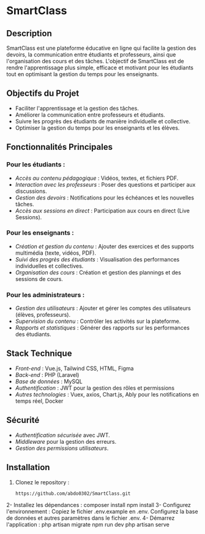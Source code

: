 # SmartClass

## Description
SmartClass est une plateforme éducative en ligne qui facilite la gestion des devoirs, la communication entre étudiants et professeurs, ainsi que l'organisation des cours et des tâches. L'objectif de SmartClass est de rendre l'apprentissage plus simple, efficace et motivant pour les étudiants tout en optimisant la gestion du temps pour les enseignants.

## Objectifs du Projet
- Faciliter l'apprentissage et la gestion des tâches.
- Améliorer la communication entre professeurs et étudiants.
- Suivre les progrès des étudiants de manière individuelle et collective.
- Optimiser la gestion du temps pour les enseignants et les élèves.

## Fonctionnalités Principales

### Pour les étudiants :
- *Accès au contenu pédagogique* : Vidéos, textes, et fichiers PDF.
- *Interaction avec les professeurs* : Poser des questions et participer aux discussions.
- *Gestion des devoirs* : Notifications pour les échéances et les nouvelles tâches.
- *Accès aux sessions en direct* : Participation aux cours en direct (Live Sessions).

### Pour les enseignants :
- *Création et gestion du contenu* : Ajouter des exercices et des supports multimédia (texte, vidéos, PDF).
- *Suivi des progrès des étudiants* : Visualisation des performances individuelles et collectives.
- *Organisation des cours* : Création et gestion des plannings et des sessions de cours.

### Pour les administrateurs :
- *Gestion des utilisateurs* : Ajouter et gérer les comptes des utilisateurs (élèves, professeurs).
- *Supervision du contenu* : Contrôler les activités sur la plateforme.
- *Rapports et statistiques* : Générer des rapports sur les performances des étudiants.

## Stack Technique
- *Front-end* : Vue.js, Tailwind CSS, HTML, Figma
- *Back-end* : PHP (Laravel)
- *Base de données* : MySQL
- *Authentification* : JWT pour la gestion des rôles et permissions
- *Autres technologies* : Vuex, axios, Chart.js, Ably pour les notifications en temps réel, Docker

## Sécurité
- *Authentification sécurisée* avec JWT.
- *Middleware* pour la gestion des erreurs.
- *Gestion des permissions utilisateurs*.

## Installation

1. Clonez le repository :

   ```bash
   https://github.com/abdo0302/SmartClass.git
2- Installez les dépendances :
composer install
npm install
3- Configurez l'environnement :
Copiez le fichier .env.example en .env.
Configurez la base de données et autres paramètres dans le fichier .env.
4- Démarrez l'application :
php artisan migrate
npm run dev
php artisan serve
